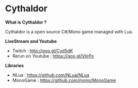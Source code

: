 Cythaldor
=========

**What is Cythaldor ?**

Cythaldor is a open source C#/Mono game managed with Lua.

**LiveStream and Youtube**

- Twitch : http://goo.gl/Cyd5dK  
- Rerun on Youtube : https://goo.gl/VIirPs

**Libraries**

- NLua : https://github.com/NLua/NLua
- MonoGame : https://github.com/mono/MonoGame
